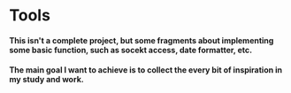 # Tools
#### This isn't a complete project, but some fragments about implementing some basic function, such as socekt access, date formatter, etc.
#### The main goal I want to achieve is to collect the every bit of inspiration in my study and work.
